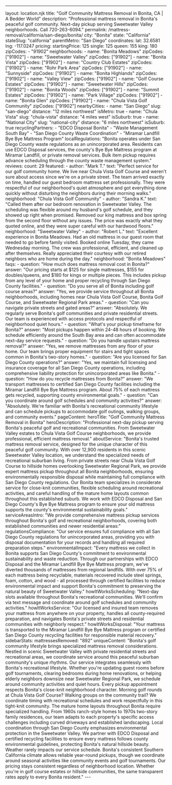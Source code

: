 ---
layout: location.njk
title: "Golf Community Mattress Removal in Bonita, CA | A Bedder World"
description: "Professional mattress removal in Bonita's peaceful golf community. Next-day pickup serving Sweetwater Valley neighborhoods. Call 720-263-6094."
permalink: /mattress-removal/california/san-diego/bonita/
city: "Bonita" state: "California" stateSlug: "california" parentMetro: "San Diego" coordinates: lat: 32.6581 lng: -117.0247 pricing: startingPrice: 125 single: 125 queen: 155 king: 180 zipCodes: - "91902" neighborhoods: - name: "Bonita Meadows" zipCodes: ["91902"] - name: "Sweetwater Valley" zipCodes: ["91902"] - name: "Bonita Vista" zipCodes: ["91902"] - name: "Country Club Estates" zipCodes: ["91902"] - name: "Rohr Park Area" zipCodes: ["91902"] - name: "Sunnyside" zipCodes: ["91902"] - name: "Bonita Highlands" zipCodes: ["91902"] - name: "Valley View" zipCodes: ["91902"] - name: "Golf Course Estates" zipCodes: ["91902"] - name: "Sweetwater Hills" zipCodes: ["91902"] - name: "Bonita Woods" zipCodes: ["91902"] - name: "Summit Estates" zipCodes: ["91902"] - name: "Park Village" zipCodes: ["91902"] - name: "Bonita Glen" zipCodes: ["91902"] - name: "Chula Vista Golf Community" zipCodes: ["91902"] nearbyCities: - name: "San Diego" slug: "san-diego" distance: "12 miles northwest" isMetro: true - name: "Chula Vista" slug: "chula-vista" distance: "4 miles west" isSuburb: true - name: "National City" slug: "national-city" distance: "6 miles northwest" isSuburb: true recyclingPartners: - "EDCO Disposal Bonita" - "Waste Management South Bay" - "San Diego County Waste Coordination" - "Miramar Landfill Bye Bye Mattress Program" localRegulations: "Bonita operates under San Diego County waste regulations as an unincorporated area. Residents can use EDCO Disposal services, the county's Bye Bye Mattress program at Miramar Landfill, or private removal services. Bulk item pickup requires advance scheduling through the county waste management system." reviews: count: 29 featured: - author: "Mark T." text: "Perfect service for our golf community home. We live near Chula Vista Golf Course and weren't sure about access since we're on a private street. The team arrived exactly on time, handled our guest bedroom mattress set professionally. They were respectful of our neighborhood's quiet atmosphere and got everything done quickly without disturbing the neighbors during their morning walks." neighborhood: "Chula Vista Golf Community" - author: "Sandra K." text: "Called them after our bedroom renovation in Sweetwater Valley. The scheduling was flexible around my husband's golf schedule, and they showed up right when promised. Removed our king mattress and box spring from the second floor without any issues. The price was exactly what they quoted online, and they were super careful with our hardwood floors." neighborhood: "Sweetwater Valley" - author: "Robert L." text: "Excellent experience in Bonita Meadows. Had an old mattress in our guest room that needed to go before family visited. Booked online Tuesday, they came Wednesday morning. The crew was professional, efficient, and cleaned up after themselves. Really appreciated their courtesy with our retired neighbors who are home during the day." neighborhood: "Bonita Meadows" faqs: - question: "How much does mattress removal cost in Bonita?" answer: "Our pricing starts at $125 for single mattresses, $155 for doubles/queens, and $180 for kings or multiple pieces. This includes pickup from any level of your home and proper recycling through San Diego County facilities." - question: "Do you serve all of Bonita including golf course areas?" answer: "Yes, we provide service throughout all Bonita neighborhoods, including homes near Chula Vista Golf Course, Bonita Golf Course, and Sweetwater Regional Park areas." - question: "Can you navigate private streets and gated areas?" answer: "Absolutely. We regularly serve Bonita's golf communities and private residential streets. Our team is experienced with access protocols and respectful of neighborhood quiet hours." - question: "What's your pickup timeframe for Bonita?" answer: "Most pickups happen within 24-48 hours of booking. We schedule efficiently around the South Bay area and can often accommodate next-day service requests." - question: "Do you handle upstairs mattress removal?" answer: "Yes, we remove mattresses from any floor of your home. Our team brings proper equipment for stairs and tight spaces common in Bonita's two-story homes." - question: "Are you licensed for San Diego County operations?" answer: "Yes, we maintain full licensing and insurance coverage for all San Diego County operations, including comprehensive liability protection for unincorporated areas like Bonita." - question: "How do you recycle mattresses from Bonita?" answer: "We transport mattresses to certified San Diego County facilities including the Miramar Landfill Bye Bye Mattress program. About 75% of each mattress gets recycled, supporting county environmental goals." - question: "Can you coordinate around golf schedules and community activities?" answer: "Absolutely. We're familiar with Bonita's recreational community lifestyle and can schedule pickups to accommodate golf outings, walking groups, and community events." pageContent: heroTitle: "Golf Community Mattress Removal in Bonita" heroDescription: "Professional next-day pickup serving Bonita's peaceful golf and recreational communities. From Sweetwater Valley estates to Chula Vista Golf Course neighborhoods, we provide professional, efficient mattress removal." aboutService: "Bonita's trusted mattress removal service, designed for the unique character of this peaceful golf community. With over 12,900 residents in this scenic Sweetwater Valley location, we understand the specialized needs of recreational suburban living. From private streets near Chula Vista Golf Course to hillside homes overlooking Sweetwater Regional Park, we provide expert mattress pickup throughout all Bonita neighborhoods, ensuring environmentally responsible disposal while maintaining full compliance with San Diego County regulations. Our Bonita team specializes in considerate service for close-knit communities, flexible scheduling around recreational activities, and careful handling of the mature home layouts common throughout this established suburb. We work with EDCO Disposal and San Diego County's Bye Bye Mattress program to ensure your old mattress supports the county's environmental sustainability goals." serviceAreasIntro: "We provide comprehensive mattress pickup services throughout Bonita's golf and recreational neighborhoods, covering both established communities and newer residential areas:" regulationsCompliance: "Our service ensures full compliance with all San Diego County regulations for unincorporated areas, providing you with disposal documentation for your records and handling all required preparation steps." environmentalImpact: "Every mattress we collect in Bonita supports San Diego County's commitment to environmental sustainability and waste reduction. Through our partnerships with EDCO Disposal and the Miramar Landfill Bye Bye Mattress program, we've diverted thousands of mattresses from regional landfills. With over 75% of each mattress being recyclable, materials recovered include steel springs, foam, cotton, and wood - all processed through certified facilities to reduce environmental impact and support Bonita's commitment to preserving the natural beauty of Sweetwater Valley." howItWorksScheduling: "Next-day slots available throughout Bonita's recreational communities. We'll confirm via text message and coordinate around golf schedules and community activities." howItWorksService: "Our licensed and insured team removes your mattress from anywhere on your property, handles all county-required preparation, and navigates Bonita's private streets and residential communities with neighborly respect." howItWorksDisposal: "Your mattress is transported to the Miramar Landfill Bye Bye Mattress program or certified San Diego County recycling facilities for responsible material recovery." sidebarStats: mattressesRemoved: "892" uniqueContent: "Bonita's golf community lifestyle brings specialized mattress removal considerations. Nestled in scenic Sweetwater Valley with private residential streets and recreational areas, we coordinate service around this peaceful suburban community's unique rhythms. Our service integrates seamlessly with Bonita's recreational lifestyle. Whether you're updating guest rooms before golf tournaments, clearing bedrooms during home renovations, or helping elderly neighbors downsize near Sweetwater Regional Park, we schedule around community activities and quiet hours. Every pickup appointment respects Bonita's close-knit neighborhood character. Morning golf rounds at Chula Vista Golf Course? Walking groups on the community trail? We coordinate timing with recreational schedules and work respectfully in this tight-knit community. The mature home layouts throughout Bonita require specialized handling. From 1960s ranch-style homes to 1970s two-story family residences, our team adapts to each property's specific access challenges including curved driveways and established landscaping. Local coordination through San Diego County emphasizes environmental protection in the Sweetwater Valley. We partner with EDCO Disposal and certified recycling facilities to ensure every mattress follows county environmental guidelines, protecting Bonita's natural hillside beauty. Weather rarely impacts our service schedule. Bonita's consistent Southern California climate allows reliable year-round pickups, though we coordinate around seasonal activities like community events and golf tournaments. Our pricing stays consistent regardless of neighborhood location. Whether you're in golf course estates or hillside communities, the same transparent rates apply to every Bonita resident." ---